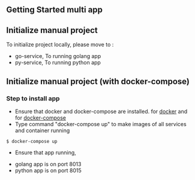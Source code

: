 ## Getting Started multi app


## Initialize manual project

To initialize project locally, please move to :
- go-service, To running golang app
- py-service, To running python app

## Initialize manual project (with docker-compose)

### Step to install app 
* Ensure that docker and docker-compose are installed. for [docker](https://docs.docker.com/engine/install/) and for [docker-compose](https://docs.docker.com/compose/install/)
* Type command "docker-compose up" to make images of all services and container running

```
$ docker-compose up
```
* Ensure that app running, 
- golang app is on port 8013
- python app is on port 8015